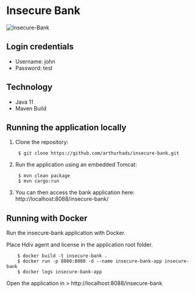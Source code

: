 # Insecure Bank
![Insecure-Bank](https://hdivsecurity.com/img/bank.png)

## Login credentials 
- Username: john
- Password: test

## Technology
- Java 11
- Maven Build

## Running the application locally   

1. Clone the repository:

        $ git clone https://github.com/arthurhads/insecure-bank.git
        
2. Run the application using an embedded Tomcat:

	    $ mvn clean package
	    $ mvn cargo:run
	    
3. You can then access the bank application here: http://localhost:8088/insecure-bank/

## Running with Docker

Run the insecure-bank application with Docker.

Place Hdiv agent and license in the application root folder.

        $ docker build -t insecure-bank .
        $ docker run -p 8080:8080 -d --name insecure-bank-app insecure-bank
        $ docker logs insecure-bank-app

Open the application in > http://localhost:8088/insecure-bank        
